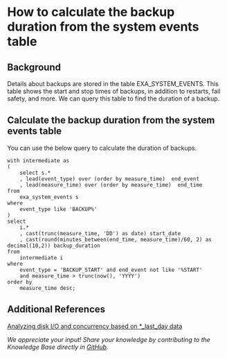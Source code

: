 # How to calculate the backup duration from the system events table 
## Background

Details about backups are stored in the table EXA_SYSTEM_EVENTS. This table shows the start and stop times of backups, in addition to restarts, fail safety, and more. We can query this table to find the duration of a backup.

## Calculate the backup duration from the system events table

You can use the below query to calculate the duration of backups. 


```"code
with intermediate as
(
    select s.*
    , lead(event_type) over (order by measure_time)  end_event
    , lead(measure_time) over (order by measure_time)  end_time
from
    exa_system_events s
where
    event_type like 'BACKUP%'
)
select
    i.*
    , cast(trunc(measure_time, 'DD') as date) start_date
    , cast(round(minutes_between(end_time, measure_time)/60, 2) as decimal(10,2)) backup_duration
from
    intermediate i
where
    event_type = 'BACKUP_START' and end_event not like '%START'
    and measure_time > trunc(now(), 'YYYY')
order by
    measure_time desc;
```
## Additional References

[Analyzing disk I/O and concurrency based on *_last_day data](https://exasol.my.site.com/s/article/Analyzing-disk-I-O-and-concurrency-based-on-last-day-data)

*We appreciate your input! Share your knowledge by contributing to the Knowledge Base directly in [GitHub](https://github.com/exasol/public-knowledgebase).* 